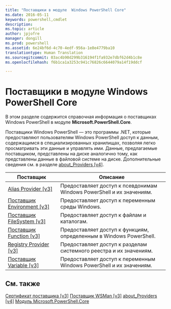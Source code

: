 ```yaml
---
title: "Поставщики в модуле  Windows PowerShell Core"
ms.date: 2016-05-11
keywords: powershell,cmdlet
description: 
ms.topic: article
author: jpjofre
manager: dongill
ms.prod: powershell
ms.assetid: 6e24bf6d-4c70-4edf-956a-1e8e4779ba10
translationtype: Human Translation
ms.sourcegitcommit: 03ac4b90d299b316194f1fa932e7dbf62d4b1c8e
ms.openlocfilehash: f6b1ca1a3253c941c76826c6644079a14f19ddcf

---
```


# Поставщики в модуле  Windows PowerShell Core
В этом разделе содержится справочная информация о поставщиках Windows PowerShell в модуле **Microsoft.PowerShell.Core**.

Поставщики Windows PowerShell — это программы .NET, которые предоставляют пользователям Windows PowerShell доступ к данным, содержащимся в специализированных хранилищах, позволяя легко просматривать эти данные и управлять ими. Данные, предлагаемые поставщиком, представлены на диске аналогично тому, как представлены данные в файловой системе на диске. Дополнительные сведения см. в разделе [about_Providers [v4]](https://technet.microsoft.com/en-us/library/2d9b3f32-be78-49ad-a547-21231c803242).

|Поставщик|Описание|
|------------|---------------|
|[Alias Provider [v3]](https://technet.microsoft.com/en-us/library/dce3f872-aeff-4eb2-8b38-876cd612fc29)|Предоставляет доступ к псевдонимам Windows PowerShell и их значениям.|
|[Поставщик Environment [v3]](https://technet.microsoft.com/en-us/library/94fcd05d-e702-4706-9b7d-ad7e5fd0ec09)|Предоставляет доступ к переменным среды Windows.|
|[Поставщик FileSystem [v3]](https://technet.microsoft.com/en-us/library/0e494537-dfdf-437a-8b27-c21e30aa1f9f)|Предоставляет доступ к файлам и каталогам.|
|[Поставщик Function [v3]](https://technet.microsoft.com/en-us/library/7dfc92f4-9a88-4399-978d-6d5d224b3e76)|Предоставляет доступ к функциям, определенным в Windows PowerShell.|
|[Registry Provider [v3]](https://technet.microsoft.com/en-us/library/d3c8013c-8caa-48d7-9feb-bfef0d95926e)|Предоставляет доступ к разделам системного реестра и их значениям.|
|[Поставщик Variable [v3]](https://technet.microsoft.com/en-us/library/78dbcbbd-7946-4b9b-b75b-146f247f821c)|Предоставляет доступ к переменным Windows PowerShell и их значениям.|

## См. также
[Сертификат поставщика [v3]](https://technet.microsoft.com/en-us/library/3f743541-d0c6-4670-809a-b16fb01f7c4d)
[Поставщик WSMan [v3]](https://technet.microsoft.com/en-us/library/4c3d8d36-4f7a-4211-996f-64110e4b2eb7)
[about_Providers [v4]](https://technet.microsoft.com/en-us/library/2d9b3f32-be78-49ad-a547-21231c803242)
[Модуль Microsoft.PowerShell.Core](Microsoft.PowerShell.Core-Module.md)




<!--HONumber=Jun16_HO4-->


